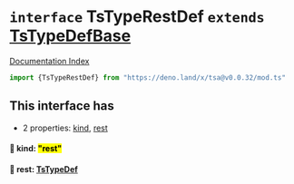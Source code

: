 # `interface` TsTypeRestDef `extends` [TsTypeDefBase](../private.interface.TsTypeDefBase/README.md)

[Documentation Index](../README.md)

```ts
import {TsTypeRestDef} from "https://deno.land/x/tsa@v0.0.32/mod.ts"
```

## This interface has

- 2 properties:
[kind](#-kind-rest),
[rest](#-rest-tstypedef)


#### 📄 kind: <mark>"rest"</mark>



#### 📄 rest: [TsTypeDef](../type.TsTypeDef/README.md)



